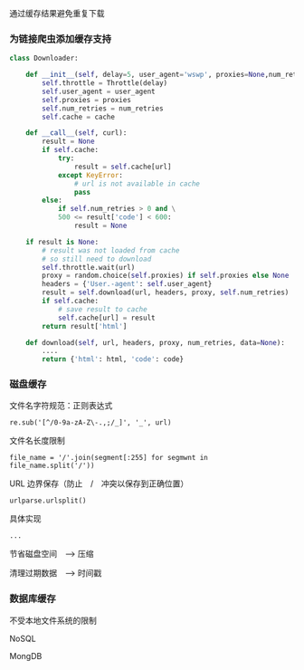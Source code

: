 通过缓存结果避免重复下载

### 为链接爬虫添加缓存支持

```python
class Downloader:

    def __init__(self, delay=5, user_agent='wswp', proxies=None,num_retries=1, cache=None):
        self.throttle = Throttle(delay)
        self.user_agent = user_agent
        self.proxies = proxies
        self.num_retries = num_retries
        self.cache = cache

    def __call__(self, curl):
        result = None
        if self.cache:
            try:
                result = self.cache[url]
            except KeyError:
                # url is not available in cache
                pass
        else:
            if self.num_retries > 0 and \
            500 <= result['code'] < 600:
                result = None

    if result is None:
        # result was not loaded from cache
        # so still need to download
        self.throttle.wait(url)
        proxy = random.choice(self.proxies) if self.proxies else None
        headers = {'User.-agent': self.user_agent}
        result = self.download(url, headers, proxy, self.num_retries)
        if self.cache:
            # save result to cache
            self.cache[url] = result
        return result['html']

    def download(self, url, headers, proxy, num_retries, data=None):
        ....
        return {'html': html, 'code': code}
```

### 磁盘缓存

文件名字符规范：正则表达式

    re.sub('[^/0-9a-zA-Z\-.,;/_]', '_', url)

文件名长度限制

    file_name = '/'.join(segment[:255] for segmwnt in file_name.split('/'))

URL 边界保存（防止　/　冲突以保存到正确位置）

    urlparse.urlsplit()

具体实现

    ...

节省磁盘空间　--> 压缩

清理过期数据　--> 时间戳

### 数据库缓存

不受本地文件系统的限制

NoSQL

MongDB

